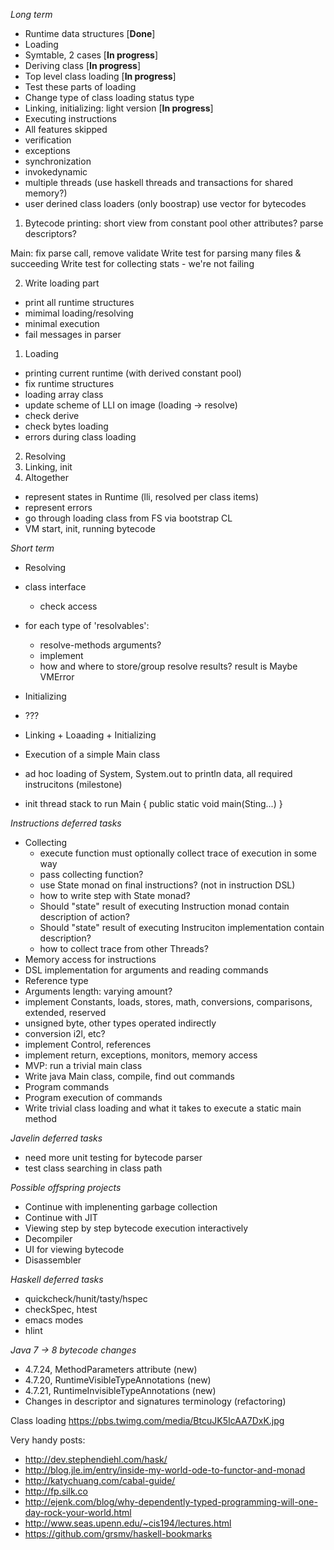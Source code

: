 *Long term*
* Runtime data structures [**Done**]
* Loading
 * Symtable, 2 cases [**In progress**]
 * Deriving class [**In progress**]
 * Top level class loading [**In progress**]
 * Test these parts of loading
 * Change type of class loading status type
* Linking, initializing: light version [**In progress**]
* Executing instructions
* All features skipped
 * verification
 * exceptions
 * synchronization
 * invokedynamic
 * multiple threads (use haskell threads and transactions for shared memory?)
 * user derined class loaders (only boostrap)
use vector for bytecodes

1. Bytecode printing: 
short view from constant pool
other attributes?
parse descriptors?

Main: fix parse call, remove validate
Write test for parsing many files & succeeding
Write test for collecting stats - we're not failing

2. Write loading part
 - print all runtime structures
 - mimimal loading/resolving
 - minimal execution
 - fail messages in parser

1. Loading
 - printing current runtime (with derived constant pool)
 - fix runtime structures
 - loading array class
 - update scheme of LLI on image (loading -> resolve)
 - check derive
 - check bytes loading
 - errors during class loading

2. Resolving
3. Linking, init
4. Altogether
 
- represent states in Runtime (lli, resolved per class items)
- represent errors
- go through loading class from FS via bootstrap CL
- VM start, init, running bytecode



*Short term*
* Resolving
 * class interface
   * check access
 * for each type of 'resolvables':
   * resolve-methods arguments?
   * implement
   * how and where to store/group resolve results? result is Maybe VMError
* Initializing
 * ???
* Linking + Loaading + Initializing
* Execution of a simple Main class


* ad hoc loading of System, System.out to println data, all required instrucitons (milestone)
* init thread stack to run Main { public static void main(Sting...) }

*Instructions deferred tasks*
* Collecting
  * execute function must optionally collect trace of execution in some way
  * pass collecting function?
  * use State monad on final instructions? (not in instruction DSL)
  * how to write step with State monad?
  * Should "state" result of executing Instruction monad contain description of action?
  * Should "state" result of executing Instruciton implementation contain description?
  * how to collect trace from other Threads?
 * Memory access for instructions
 * DSL implementation for arguments and reading commands
 * Reference type
 * Arguments length: varying amount?
 * implement Constants, loads, stores, math, conversions, comparisons, extended, reserved
 * unsigned byte, other types operated indirectly
 * conversion i2l, etc?
 * implement Control, references
 * implement return, exceptions, monitors, memory access
* MVP: run a trivial main class
 * Write java Main class, compile, find out commands
 * Program commands
 * Program execution of commands
 * Write trivial class loading and what it takes to execute a static main method

*Javelin deferred tasks*
* need more unit testing for bytecode parser
* test class searching in class path

*Possible offspring projects*
* Continue with implenenting garbage collection
* Continue with JIT
* Viewing step by step bytecode execution interactively
* Decompiler
* UI for viewing bytecode
* Disassembler

*Haskell deferred tasks*
* quickcheck/hunit/tasty/hspec
* checkSpec, htest
* emacs modes
* hlint

*Java 7 -> 8 bytecode changes*
* 4.7.24, MethodParameters attribute (new)
* 4.7.20, RuntimeVisibleTypeAnnotations (new)
* 4.7.21, RuntimeInvisibleTypeAnnotations (new)
* Changes in descriptor and signatures terminology (refactoring)

Class loading https://pbs.twimg.com/media/BtcuJK5IcAA7DxK.jpg

Very handy posts:
* http://dev.stephendiehl.com/hask/
* http://blog.jle.im/entry/inside-my-world-ode-to-functor-and-monad
* http://katychuang.com/cabal-guide/
* http://fp.silk.co
* http://ejenk.com/blog/why-dependently-typed-programming-will-one-day-rock-your-world.html
* http://www.seas.upenn.edu/~cis194/lectures.html
* https://github.com/grsmv/haskell-bookmarks